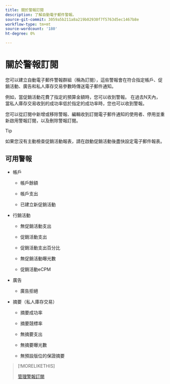 ```yaml
---
title: 關於警報訂閱
description: 了解自動電子郵件警報。
source-git-commit: 3059a5b211a8a219b02930f7f5763d5ec1467b8e
workflow-type: tm+mt
source-wordcount: '180'
ht-degree: 0%

---
```


# 關於警報訂閱

您可以建立自動電子郵件警報群組（稱為訂閱），這些警報會在符合指定帳戶、促銷活動、廣告和私人庫存交易參數時傳送電子郵件通知。

例如，當促銷活動花費了指定的預算金額時，您可以收到警報。 在過去N天內，當私人庫存交易收到的成功率低於指定的成功率時，您也可以收到警報。

您可以從訂閱中新增或移除警報、編輯收到訂閱電子郵件通知的使用者、停用並重新啟用警報訂閱，以及刪除警報訂閱。

>[!TIP]
>
> 如果您沒有主動檢查促銷活動報表，請在啟動促銷活動後盡快設定電子郵件報表。

## 可用警報

* 帳戶

   * 帳戶餘額

   * 帳戶支出

   * 已建立新促銷活動

* 行銷活動

   * 無促銷活動支出

   * 促銷活動支出

   * 促銷活動支出百分比

   * 無促銷活動曝光數

   * 促銷活動eCPM

* 廣告

   * 廣告拒絕

* 摘要（私人庫存交易）

   * 摘要成功率

   * 摘要競標率

   * 無摘要支出

   * 無摘要曝光數

   * 無預設版位的保證摘要

>[!MORELIKETHIS]
>
>[管理警報訂閱](alerts-manage.md)
